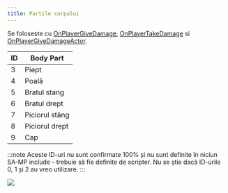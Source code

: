 ```yaml
---
title: Partile corpului
---
```


Se foloseste cu [OnPlayerGiveDamage](../callbacks/OnPlayerGiveDamags), [OnPlayerTakeDamage](../callbacks/OnPlayerTakeDamage) si [OnPlayerGiveDamageActor](../callbacks/OnPlayerGiveDamageActor).

| ID  | Body Part      |
| --- | -------------- |
| 3   | Piept          |
| 4   | Poală          |
| 5   | Bratul stang   |
| 6   | Bratul drept   |
| 7   | Piciorul stâng |
| 8   | Piciorul drept |
| 9   | Cap            |

:::note Aceste ID-uri nu sunt confirmate 100% și nu sunt definite în niciun SA-MP include - trebuie să fie definite de scripter. Nu se știe dacă ID-urile 0, 1 și 2 au vreo utilizare. :::

![](/images/bodyParts/Body_parts.jpg)
